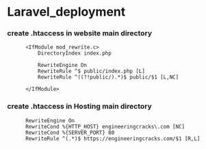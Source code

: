 # Laravel_deployment


### create .htaccess in website main directory


          <IfModule mod_rewrite.c>
              DirectoryIndex index.php

              RewriteEngine On 
              RewriteRule ^$ public/index.php [L]
              RewriteRule ^((?!public/).*)$ public/$1 [L,NC]

          </IfModule>
          
          


### create .htaccess in Hosting main directory
          
          RewriteEngine On
          RewriteCond %{HTTP_HOST} engineeringcracks\.com [NC]
          RewriteCond %{SERVER_PORT} 80
          RewriteRule ^(.*)$ https://engineeringcracks.com/$1 [R,L]

